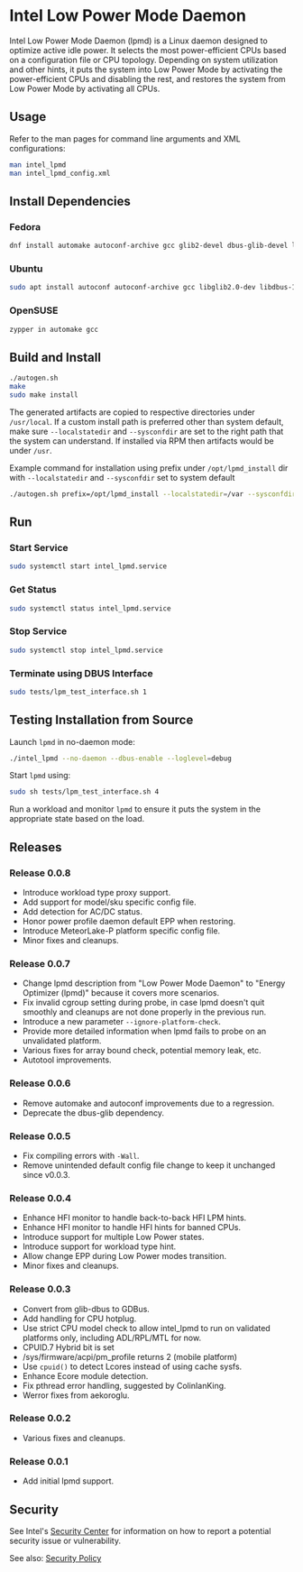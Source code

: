 # Intel Low Power Mode Daemon

Intel Low Power Mode Daemon (lpmd) is a Linux daemon designed to optimize active idle power. It selects the most power-efficient CPUs based on a configuration file or CPU topology. Depending on system utilization and other hints, it puts the system into Low Power Mode by activating the power-efficient CPUs and disabling the rest, and restores the system from Low Power Mode by activating all CPUs.

## Usage

Refer to the man pages for command line arguments and XML configurations:

```sh
man intel_lpmd
man intel_lpmd_config.xml
```

## Install Dependencies

### Fedora

```sh
dnf install automake autoconf-archive gcc glib2-devel dbus-glib-devel libxml2-devel libnl3-devel systemd-devel gtk-doc upower-devel
```

### Ubuntu

```sh
sudo apt install autoconf autoconf-archive gcc libglib2.0-dev libdbus-1-dev libdbus-glib-1-dev libxml2-dev libnl-3-dev libnl-genl-3-dev libsystemd-dev gtk-doc-tools libupower-glib-dev
```

### OpenSUSE

```sh
zypper in automake gcc
```

## Build and Install

```sh
./autogen.sh
make
sudo make install
```

The generated artifacts are copied to respective directories under `/usr/local`. If a custom install path is preferred other than system default,  make sure `--localstatedir` and `--sysconfdir` are set to the right path that the system can understand. If installed via RPM then artifacts would be under `/usr`.

Example command for installation using prefix under `/opt/lpmd_install` dir with `--localstatedir` and `--sysconfdir` set to system default


```sh
./autogen.sh prefix=/opt/lpmd_install --localstatedir=/var --sysconfdir=/etc
```

## Run

### Start Service

```sh
sudo systemctl start intel_lpmd.service
```

### Get Status

```sh
sudo systemctl status intel_lpmd.service
```

### Stop Service

```sh
sudo systemctl stop intel_lpmd.service
```

### Terminate using DBUS Interface

```sh
sudo tests/lpm_test_interface.sh 1
```

## Testing Installation from Source

Launch `lpmd` in no-daemon mode:
```sh
./intel_lpmd --no-daemon --dbus-enable --loglevel=debug
```

Start `lpmd` using:
```sh
sudo sh tests/lpm_test_interface.sh 4
```

Run a workload and monitor `lpmd` to ensure it puts the system in the appropriate state based on the load.


## Releases

### Release 0.0.8

- Introduce workload type proxy support.
- Add support for model/sku specific config file.
- Add detection for AC/DC status.
- Honor power profile daemon default EPP when restoring.
- Introduce MeteorLake-P platform specific config file.
- Minor fixes and cleanups.

### Release 0.0.7

- Change lpmd description from "Low Power Mode Daemon" to "Energy Optimizer (lpmd)" because it covers more scenarios.
- Fix invalid cgroup setting during probe, in case lpmd doesn't quit smoothly and cleanups are not done properly in the previous run.
- Introduce a new parameter `--ignore-platform-check`.
- Provide more detailed information when lpmd fails to probe on an unvalidated platform.
- Various fixes for array bound check, potential memory leak, etc.
- Autotool improvements.

### Release 0.0.6

- Remove automake and autoconf improvements due to a regression.
- Deprecate the dbus-glib dependency.

### Release 0.0.5

- Fix compiling errors with `-Wall`.
- Remove unintended default config file change to keep it unchanged since v0.0.3.

### Release 0.0.4

- Enhance HFI monitor to handle back-to-back HFI LPM hints.
- Enhance HFI monitor to handle HFI hints for banned CPUs.
- Introduce support for multiple Low Power states.
- Introduce support for workload type hint.
- Allow change EPP during Low Power modes transition.
- Minor fixes and cleanups.

### Release 0.0.3

- Convert from glib-dbus to GDBus.
- Add handling for CPU hotplug.
- Use strict CPU model check to allow intel_lpmd to run on validated platforms only, including ADL/RPL/MTL for now.
- CPUID.7 Hybrid bit is set
- /sys/firmware/acpi/pm_profile returns 2 (mobile platform)
- Use `cpuid()` to detect Lcores instead of using cache sysfs.
- Enhance Ecore module detection.
- Fix pthread error handling, suggested by ColinIanKing.
- Werror fixes from aekoroglu.

### Release 0.0.2

- Various fixes and cleanups.

### Release 0.0.1

- Add initial lpmd support.

## Security

See Intel's [Security Center](https://www.intel.com/content/www/us/en/security-center/default.html) for information on how to report a potential security issue or vulnerability.

See also: [Security Policy](security.md)
